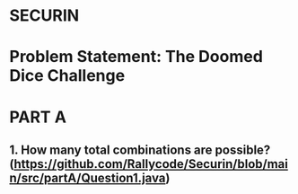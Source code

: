 # SECURIN
# Problem Statement: The Doomed Dice Challenge
# PART A
## 1. How many total combinations are possible?(https://github.com/Rallycode/Securin/blob/main/src/partA/Question1.java)

